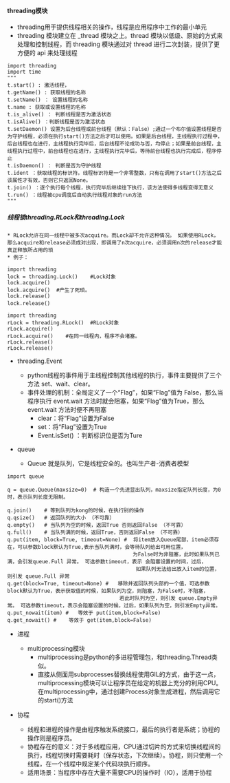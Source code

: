 #### threading模块
  * threading用于提供线程相关的操作，线程是应用程序中工作的最小单元
  * threading 模块建立在 _thread 模块之上。thread 模块以低级、原始的方式来处理和控制线程，而 threading 模块通过对 thread 进行二次封装，提供了更方便的 api 来处理线程
  ```
  import threading
  import time
  """
  t.start() : 激活线程，
  t.getName() : 获取线程的名称
  t.setName() ： 设置线程的名称 
  t.name : 获取或设置线程的名称
  t.is_alive() ： 判断线程是否为激活状态
  t.isAlive() ：判断线程是否为激活状态
  t.setDaemon() 设置为后台线程或前台线程（默认：False）;通过一个布尔值设置线程是否为守护线程，必须在执行start()方法之后才可以使用。如果是后台线程，主线程执行过程中，后台线程也在进行，主线程执行完毕后，后台线程不论成功与否，均停止；如果是前台线程，主线程执行过程中，前台线程也在进行，主线程执行完毕后，等待前台线程也执行完成后，程序停止
  t.isDaemon() ： 判断是否为守护线程
  t.ident ：获取线程的标识符。线程标识符是一个非零整数，只有在调用了start()方法之后该属性才有效，否则它只返回None。
  t.join() ：逐个执行每个线程，执行完毕后继续往下执行，该方法使得多线程变得无意义
  t.run() ：线程被cpu调度后自动执行线程对象的run方法
  """
  ```
##### 线程锁threading.RLock和threading.Lock
    * RLock允许在同一线程中被多次acquire。而Lock却不允许这种情况。 如果使用RLock，那么acquire和release必须成对出现，即调用了n次acquire，必须调用n次的release才能真正释放所占用的琐
    * 例子：
  ```
  import threading
  lock = threading.Lock()    #Lock对象
  lock.acquire()
  lock.acquire()  #产生了死琐。
  lock.release()
  lock.release()　

  import threading
  rLock = threading.RLock()  #RLock对象
  rLock.acquire()
  rLock.acquire()    #在同一线程内，程序不会堵塞。
  rLock.release()
  rLock.release()
  ```
  * threading.Event
    * python线程的事件用于主线程控制其他线程的执行，事件主要提供了三个方法 set、wait、clear。
    * 事件处理的机制：全局定义了一个“Flag”，如果“Flag”值为 False，那么当程序执行 event.wait 方法时就会阻塞，如果“Flag”值为True，那么event.wait 方法时便不再阻塞
      * clear：将“Flag”设置为False
      * set：将“Flag”设置为True
      * Event.isSet() ：判断标识位是否为Ture

* queue
  * Queue 就是队列，它是线程安全的。也叫生产者-消费者模型
```
import queue

q = queue.Queue(maxsize=0)  # 构造一个先进显出队列，maxsize指定队列长度，为0 时，表示队列长度无限制。

q.join()    # 等到队列为kong的时候，在执行别的操作
q.qsize()   # 返回队列的大小 （不可靠）
q.empty()   # 当队列为空的时候，返回True 否则返回False （不可靠）
q.full()    # 当队列满的时候，返回True，否则返回False （不可靠）
q.put(item, block=True, timeout=None) #  将item放入Queue尾部，item必须存在，可以参数block默认为True,表示当队列满时，会等待队列给出可用位置，
　　　　　　　　　　　　　　　　　　　　　　　　 为False时为非阻塞，此时如果队列已满，会引发queue.Full 异常。 可选参数timeout，表示 会阻塞设置的时间，过后，
　　　　　　　　　　　　　　　　　　　　　　　　  如果队列无法给出放入item的位置，则引发 queue.Full 异常
q.get(block=True, timeout=None) #   移除并返回队列头部的一个值，可选参数block默认为True，表示获取值的时候，如果队列为空，则阻塞，为False时，不阻塞，
　　　　　　　　　　　　　　　　　　　　　　若此时队列为空，则引发 queue.Empty异常。 可选参数timeout，表示会阻塞设置的时候，过后，如果队列为空，则引发Empty异常。
q.put_nowait(item) #   等效于 put(item,block=False)
q.get_nowait() #    等效于 get(item,block=False)
```


* 进程
  * multiprocessing模块
    * multiprocessing是python的多进程管理包，和threading.Thread类似。
    * 直接从侧面用subprocesses替换线程使用GIL的方式，由于这一点，multiprocessing模块可以让程序员在给定的机器上充分的利用CPU。在multiprocessing中，通过创建Process对象生成进程，然后调用它的start()方法


* 协程
  * 线程和进程的操作是由程序触发系统接口，最后的执行者是系统；协程的操作则是程序员。
  * 协程存在的意义：对于多线程应用，CPU通过切片的方式来切换线程间的执行，线程切换时需要耗时（保存状态，下次继续）。协程，则只使用一个线程，在一个线程中规定某个代码块执行顺序。
  * 适用场景：当程序中存在大量不需要CPU的操作时（IO），适用于协程